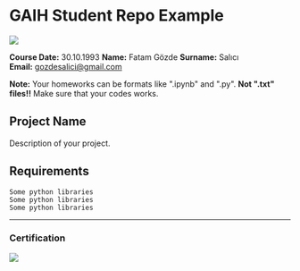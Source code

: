# GAIH Student Repo Example
![](img/logo.png)

**Course Date:** 30.10.1993 
**Name:** Fatam Gözde
**Surname:** Salıcı  
**Email:** gozdesalici@gmail.com  

**Note:** Your homeworks can be formats like ".ipynb" and ".py". **Not ".txt" files!!** Make sure that your codes works.  

## Project Name
Description of your project.

## Requirements
```
Some python libraries
Some python libraries
Some python libraries
```
---

### Certification
![](img/certificate_ex.png)

